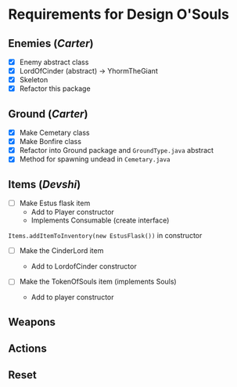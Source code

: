 # Requirements for Design O'Souls

## Enemies (*Carter*)
* [x] Enemy abstract class
* [x] LordOfCinder (abstract) -> YhormTheGiant
* [x] Skeleton
* [x] Refactor this package

## Ground (*Carter*)
* [x] Make Cemetary class
* [x] Make Bonfire class
* [x] Refactor into Ground package and `GroundType.java` abstract
* [x] Method for spawning undead in `Cemetary.java`

## Items (*Devshi*)
* [ ] Make Estus flask item
    * Add to Player constructor
    * Implements Consumable (create interface)

`Items.addItemToInventory(new EstusFlask())` in constructor

* [ ] Make the CinderLord item
    * Add to LordofCinder constructor

* [ ] Make the TokenOfSouls item (implements Souls)
    * Add to player constructor


## Weapons

## Actions

## Reset